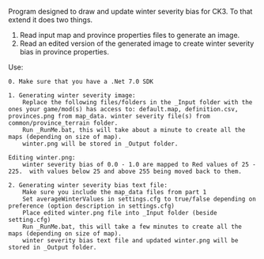 Program designed to draw and update winter severity bias for CK3.  To that extend it does two things.
1. Read input map and province properties files to generate an image. 
2. Read an edited version of the generated image to create winter severity bias in province properties.
   
Use:

	0. Make sure that you have a .Net 7.0 SDK
 
	1. Generating winter severity image:
		Replace the following files/folders in the _Input folder with the ones your game/mod(s) has access to: default.map, definition.csv, provinces.png from map_data. winter severity file(s) from common/province_terrain folder.
		Run _RunMe.bat, this will take about a minute to create all the maps (depending on size of map).
		winter.png will be stored in _Output folder.
  
	Editing winter.png:
		winter severity bias of 0.0 - 1.0 are mapped to Red values of 25 - 225.  with values below 25 and above 255 being moved back to them.
  
	2. Generating winter severity bias text file:
		Make sure you include the map_data files from part 1
		Set averageWinterValues in settings.cfg to true/false depending on preference (option description in settings.cfg)
		Place edited winter.png file into _Input folder (beside setting.cfg)
		Run _RunMe.bat, this will take a few minutes to create all the maps (depending on size of map).
		winter severity bias text file and updated winter.png will be stored in _Output folder.
